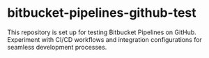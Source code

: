 # bitbucket-pipelines-github-test
This repository is set up for testing Bitbucket Pipelines on GitHub. Experiment with CI/CD workflows and integration configurations for seamless development processes.

